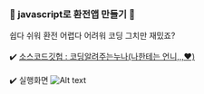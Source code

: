 ### 💸 javascript로 환전앱 만들기 💸
쉽다 쉬워 환전 어렵다 어려워 코딩 그치만 재밌죠? <br/><br/>
✔️ [소스코드깃헙 : 코딩알려주는누나(나한테는 언니,,,♥️)](https://github.com/legobitna/currency-convert) 
<br/><br/>
✔️ 실행화면
![Alt text](%EB%85%B9%EC%9D%8C-2023-10-07-004053.gif)
